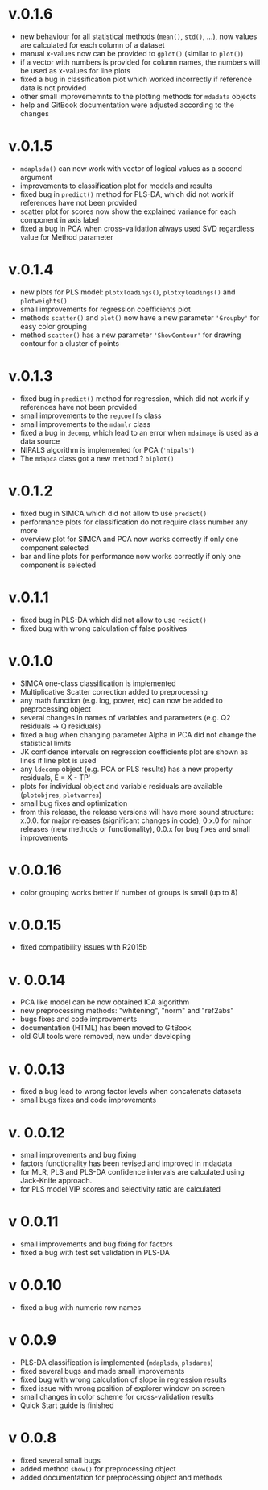 v.0.1.6
=======
* new behaviour for all statistical methods (`mean()`, `std()`, ...), now values are calculated for each column of a dataset
* manual x-values now can be provided to `gplot()` (similar to `plot()`)
* if a vector with numbers is provided for column names, the numbers will be used as x-values for line plots
* fixed a bug in classification plot which worked incorrectly if reference data is not provided
* other small improvememnts to the plotting methods for `mdadata` objects
* help and GitBook documentation were adjusted according to the changes

v.0.1.5
=======
* `mdaplsda()` can now work with vector of logical values as a second argument
* improvements to classification plot for models and results
* fixed bug in `predict()` method for PLS-DA, which did not work if references have not been provided
* scatter plot for scores now show the explained variance for each component in axis label
* fixed a bug in PCA when cross-validation always used SVD regardless value for Method parameter

v.0.1.4
=======
* new plots for PLS model: `plotxloadings()`, `plotxyloadings()` and `plotweights()`
* small improvements for regression coefficients plot
* methods `scatter()` and `plot()` now have a new parameter `'Groupby'` for easy color grouping
* method `scatter()` has a new parameter `'ShowContour'` for drawing contour for a cluster of points

v.0.1.3
========
* fixed bug in `predict()` method for regression, which did not work if y references have not been provided
* small improvements to the `regcoeffs` class
* small improvements to the `mdamlr` class
* fixed a bug in `decomp`, which lead to an error when `mdaimage` is used as a data source
* NIPALS algorithm is implemented for PCA (`'nipals'`)
* The `mdapca` class got a new method ? `biplot()`

v.0.1.2
========
* fixed bug in SIMCA which did not allow to use `predict()`
* performance plots for classification do not require class number any more
* overview plot for SIMCA and PCA now works correctly if only one component selected
* bar and line plots for performance now works correctly if only one component is selected

v.0.1.1
========
* fixed bug in PLS-DA which did not allow to use `redict()`
* fixed bug with wrong calculation of false positives

v.0.1.0
========
* SIMCA one-class classification is implemented
* Multiplicative Scatter correction added to preprocessing
* any math function (e.g. log, power, etc) can now be added to preprocessing object
* several changes in names of variables and parameters (e.g. Q2 residuals -> Q residuals)
* fixed a bug when changing parameter Alpha in PCA did not change the statistical limits
* JK confidence intervals on regression coefficients plot are shown as lines if line plot is used
* any `ldecomp` object (e.g. PCA or PLS results) has a new property residuals, E = X - TP'
* plots for individual object and variable residuals are available (`plotobjres`, `plotvarres`)
* small bug fixes and optimization
* from this release, the release versions will have more sound structure: x.0.0. for major releases 
(significant changes in code), 0.x.0 for minor releases (new methods or functionality), 
0.0.x for bug fixes and small improvements


v.0.0.16
========
* color grouping works better if number of groups is small (up to 8)

v.0.0.15
========
* fixed compatibility issues with R2015b

v. 0.0.14
=========
* PCA like model can be now obtained ICA algorithm
* new preprocessing methods: "whitening", "norm" and "ref2abs"
* bugs fixes and code improvements
* documentation (HTML) has been moved to GitBook
* old GUI tools were removed, new under developing

v. 0.0.13
=========
* fixed a bug lead to wrong factor levels when concatenate datasets
* small bugs fixes and code improvements

v. 0.0.12
=========
* small improvements and bug fixing 
* factors functionality has been revised and improved in mdadata
* for MLR, PLS and PLS-DA confidence intervals are calculated using Jack-Knife approach.
* for PLS model VIP scores and selectivity ratio are calculated

v 0.0.11
========
* small improvements and bug fixing for factors
* fixed a bug with test set validation in PLS-DA

v 0.0.10
========
* fixed a bug with numeric row names

v 0.0.9
=======
* PLS-DA classification is implemented (`mdaplsda`, `plsdares`)
* fixed several bugs and made small improvements
* fixed bug with wrong calculation of slope in regression results
* fixed issue with wrong position of explorer window on screen
* small changes in color scheme for cross-validation results
* Quick Start guide is finished

v 0.0.8
=======
* fixed several small bugs
* added method `show()` for preprocessing object
* added documentation for preprocessing object and methods


